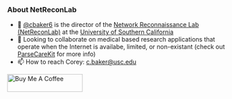 ### About NetReconLab

- 🔭 [@cbaker6](https://github.com/cbaker6) is the director of the [Network Reconnaissance Lab (NetReconLab)](https://github.com/netreconlab) at the [University of Southern California](https://minghsiehece.usc.edu)
- 👯 Looking to collaborate on medical based research applications that operate when the Internet is availabe, limited, or non-existant (check out [ParseCareKit](https://github.com/netreconlab/ParseCareKit) for more info)
- 📫 How to reach Corey: <c.baker@usc.edu>

<a href="https://www.buymeacoffee.com/cbaker6" target="_blank"><img src="https://cdn.buymeacoffee.com/buttons/default-orange.png" alt="Buy Me A Coffee" height="41" width="174"></a>

<!--
**cbaker6/cbaker6** is a ✨ _special_ ✨ repository because its `README.md` (this file) appears on your GitHub profile.

Here are some ideas to get you started:

- 🔭 I’m currently working on ...
- 🌱 I’m currently learning ...
- 👯 I’m looking to collaborate on ...
- 🤔 I’m looking for help with ...
- 💬 Ask me about ...
- 📫 How to reach me: ...
- 😄 Pronouns: ...
- ⚡ Fun fact: ...
-->
